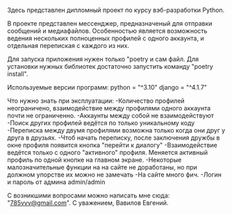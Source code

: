 Здесь представлен дипломный проект по курсу вэб-разработки Python.

В проекте представлен мессенджер, предназначеный для отправки сообщений и медиафайлов.
Особенностью является возможность ведения нескольких полноценных профилей с одного аккаунта, и отдельная перепиская с каждого из них.

Для запуска приложения нужен только "poetry и сам файл.
Для установки нужных библиотек достаточно запустить команду "poetry install".

Используемые версии программ:
python = "^3.10"
django = "^4.1.7"

Что нужно знать при эксплуатации:
-Количество профилей неограничено, взаимодействие между профилями одного аккаунта почти не ограниченно.
-Аккаунты между собой не взаимодействуют
-Поиск других профилей ведётся по только уникальному коду
-Переписка между двумя профилями возможна только когда они друг у друга в друзьях.
-Чтоб начать переписку, после заключения дружбы в окне профиля появится кнопка "перейти к диалогу"
-Взаимодействие ведётся только с одного "активного" профиля. Меняется активный профиль по одной кнопке на главном экране.
-Некоторые малозначительные функции на на сайте не доработаны, но при должном упорстве их можно не замечать
-На сайте много фич.
-Логин и пароль от админа admin/admin

С возникшими вопросами можно написать мне сюда: "785vvv@gmail.com".
С уважением, Вавилов Евгений.
